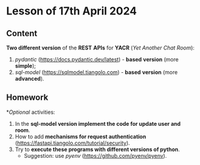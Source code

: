 # Lesson of 17th April 2024

## Content

**Two different version** of the **REST** **APIs** for **YACR** (*Yet Another Chat Room*):

1. *pydantic* (https://docs.pydantic.dev/latest) - **based** **version** (more **simple**);
2. *sql-model* (https://sqlmodel.tiangolo.com) - **based** **version** (more **advanced**).

## Homework

**Optional* activities:

1. In the **sql-model version implement the code for update user and room**.
2. How to add **mechanisms for request authentication** (https://fastapi.tiangolo.com/tutorial/security).
3. Try to **execute these programs with different versions of python**.
   - Suggestion: use *pyenv* (https://github.com/pyenv/pyenv).
